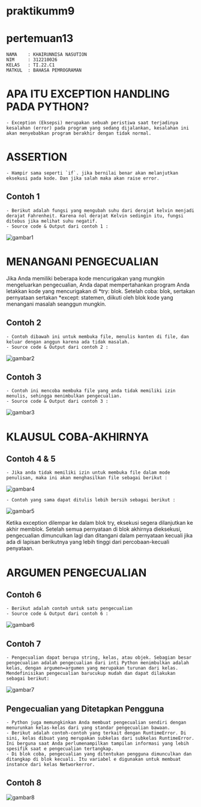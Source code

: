 # praktikumm9
# pertemuan13 
```
NAMA    : KHAIRUNNISA NASUTION
NIM     : 312210026
KELAS   : TI.22.C1
MATKUL  : BAHASA PEMROGRAMAN
```

# APA ITU EXCEPTION HANDLING PADA PYTHON?
    - Exception (Eksepsi) merupakan sebuah peristiwa saat terjadinya kesalahan (error) pada program yang sedang dijalankan, kesalahan ini akan menyebabkan program berakhir dengan tidak normal.

# ASSERTION
    - Hampir sama seperti `if`. jika bernilai benar akan melanjutkan eksekusi pada kode. Dan jika salah maka akan raise error.

## Contoh 1
    - Berikut adalah fungsi yang mengubah suhu dari derajat kelvin menjadi derajat Fahrenheit. Karena nol derajat Kelvin sedingin itu, fungsi ditebus jika melihat suhu negatif.
    - Source code & Output dari contoh 1 :
![gambar1](Screenshoot/ica1.jpeg)

# MENANGANI PENGECUALIAN
Jika Anda memiliki beberapa kode mencurigakan yang mungkin mengeluarkan pengecualian, Anda dapat mempertahankan program Anda letakkan kode yang mencurigakan di *try: blok. Setelah coba: blok, sertakan pernyataan sertakan *except: statemen, diikuti oleh blok kode yang menangani masalah seanggun mungkin.

## Contoh 2
    - Contoh dibawah ini untuk membuka file, menulis konten di file, dan keluar dengan anggun karena ada tidak masalah.
    - Source code & Output dari contoh 2 :
![gambar2](Screenshoot/ica2.jpeg)

## Contoh 3
    - Contoh ini mencoba membuka file yang anda tidak memiliki izin menulis, sehingga menimbulkan pengecualian.
    - Source code & Output dari contoh 3 :
![gambar3](Screenshoot/ica3.jpeg)

# KLAUSUL COBA-AKHIRNYA

## Contoh 4 & 5
    - Jika anda tidak memiliki izin untuk membuka file dalam mode penulisan, maka ini akan menghasilkan file sebagai berikut :
![gambar4](Screenshoot/ica4.jpeg)

    - Contoh yang sama dapat ditulis lebih bersih sebagai berikut :
![gambar5](Screenshoot/ica5.jpeg)

Ketika exception dilempar ke dalam blok try, eksekusi segera dilanjutkan ke akhir memblok. Setelah semua pernyataan di blok akhirnya dieksekusi, pengecualian dimunculkan lagi dan ditangani dalam pernyataan kecuali jika ada di lapisan berikutnya yang lebih tinggi dari percobaan-kecuali penyataan.

# ARGUMEN PENGECUALIAN

## Contoh 6
    - Berikut adalah contoh untuk satu pengecualian
    - Source code & Output dari contoh 6 :
![gambar6](Screenshoot/ica6.jpeg)

## Contoh 7
    - Pengecualian dapat berupa string, kelas, atau objek. Sebagian besar pengecualian adalah pengecualian dari inti Python menimbulkan adalah kelas, dengan argumen=argumen yang merupakan turunan dari kelas. Mendefinisikan pengecualian barucukup mudah dan dapat dilakukan sebagai berikut:
![gambar7](screenshoot/ica7.jpeg)

## Pengecualian yang Ditetapkan Pengguna
    - Python juga memungkinkan Anda membuat pengecualian sendiri dengan menurunkan kelas-kelas dari yang standar pengecualian bawaan.
    - Berikut adalah contoh-contoh yang terkait dengan RuntimeError. Di sini, kelas dibuat yang merupakan subkelas dari subkelas RuntimeError. Ini berguna saat Anda perlumenampilkan tampilan informasi yang lebih spesifik saat e pengecualian tertangkap.
    - Di blok coba, pengecualian yang ditentukan pengguna dimunculkan dan ditangkap di blok kecuali. Itu variabel e digunakan untuk membuat instance dari kelas Networkerror.

## Contoh 8
![gambar8](Screenshoot/ica8.jpeg)
